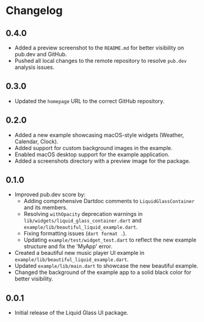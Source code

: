 # Changelog

## 0.4.0

*   Added a preview screenshot to the `README.md` for better visibility on pub.dev and GitHub.
*   Pushed all local changes to the remote repository to resolve `pub.dev` analysis issues.

## 0.3.0

*   Updated the `homepage` URL to the correct GitHub repository.

## 0.2.0

*   Added a new example showcasing macOS-style widgets (Weather, Calendar, Clock).
*   Added support for custom background images in the example.
*   Enabled macOS desktop support for the example application.
*   Added a screenshots directory with a preview image for the package.

## 0.1.0

*   Improved pub.dev score by: 
    *   Adding comprehensive Dartdoc comments to `LiquidGlassContainer` and its members.
    *   Resolving `withOpacity` deprecation warnings in `lib/widgets/liquid_glass_container.dart` and `example/lib/beautiful_liquid_example.dart`.
    *   Fixing formatting issues (`dart format .`).
    *   Updating `example/test/widget_test.dart` to reflect the new example structure and fix the 'MyApp' error.
*   Created a beautiful new music player UI example in `example/lib/beautiful_liquid_example.dart`.
*   Updated `example/lib/main.dart` to showcase the new beautiful example.
*   Changed the background of the example app to a solid black color for better visibility.

## 0.0.1

*   Initial release of the Liquid Glass UI package. 
